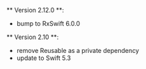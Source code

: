 ** Version 2.12.0 **:

- bump to RxSwift 6.0.0

** Version 2.10 **:

- remove Reusable as a private dependency
- update to Swift 5.3
